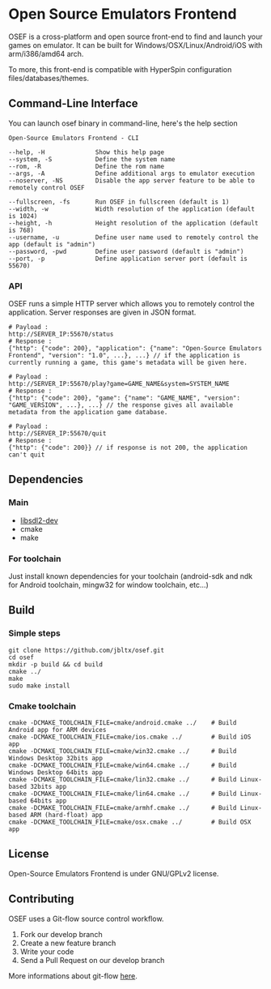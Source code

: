 # Open Source Emulators Frontend

OSEF is a cross-platform and open source front-end to find and launch your games on emulator. 
It can be built for Windows/OSX/Linux/Android/iOS with arm/i386/amd64 arch.

To more, this front-end is compatible with HyperSpin configuration files/databases/themes.

## Command-Line Interface

You can launch osef binary in command-line, here's the help section

```
Open-Source Emulators Frontend - CLI

--help, -H              Show this help page
--system, -S            Define the system name
--rom, -R               Define the rom name
--args, -A              Define additional args to emulator execution
--noserver, -NS         Disable the app server feature to be able to remotely control OSEF

--fullscreen, -fs       Run OSEF in fullscreen (default is 1)
--width, -w             Width resolution of the application (default is 1024)
--height, -h            Height resolution of the application (default is 768)
--username, -u          Define user name used to remotely control the app (default is "admin")
--password, -pwd        Define user password (default is "admin")
--port, -p              Define application server port (default is 55670)
```

### API

OSEF runs a simple HTTP server which allows you to remotely control the application.
Server responses are given in JSON format.

```
# Payload :
http://SERVER_IP:55670/status
# Response :
{"http": {"code": 200}, "application": {"name": "Open-Source Emulators Frontend", "version": "1.0", ...}, ...} // if the application is currently running a game, this game's metadata will be given here.

# Payload :
http://SERVER_IP:55670/play?game=GAME_NAME&system=SYSTEM_NAME
# Response :
{"http": {"code": 200}, "game": {"name": "GAME_NAME", "version": "GAME_VERSION", ...}, ...} // the response gives all available metadata from the application game database.

# Payload :
http://SERVER_IP:55670/quit
# Response :
{"http": {"code": 200}} // if response is not 200, the application can't quit
```

## Dependencies

### Main

* [libsdl2-dev](https://www.libsdl.org/download-2.0.php)
* cmake
* make

### For toolchain

Just install known dependencies for your toolchain (android-sdk and ndk for Android toolchain, mingw32 for window toolchain, etc...) 

## Build

### Simple steps

```
git clone https://github.com/jbltx/osef.git
cd osef
mkdir -p build && cd build
cmake ../
make
sudo make install
```

### Cmake toolchain

```
cmake -DCMAKE_TOOLCHAIN_FILE=cmake/android.cmake ../    # Build Android app for ARM devices
cmake -DCMAKE_TOOLCHAIN_FILE=cmake/ios.cmake ../        # Build iOS app
cmake -DCMAKE_TOOLCHAIN_FILE=cmake/win32.cmake ../      # Build Windows Desktop 32bits app
cmake -DCMAKE_TOOLCHAIN_FILE=cmake/win64.cmake ../      # Build Windows Desktop 64bits app
cmake -DCMAKE_TOOLCHAIN_FILE=cmake/lin32.cmake ../      # Build Linux-based 32bits app
cmake -DCMAKE_TOOLCHAIN_FILE=cmake/lin64.cmake ../      # Build Linux-based 64bits app
cmake -DCMAKE_TOOLCHAIN_FILE=cmake/armhf.cmake ../      # Build Linux-based ARM (hard-float) app
cmake -DCMAKE_TOOLCHAIN_FILE=cmake/osx.cmake ../        # Build OSX app
```

## License

Open-Source Emulators Frontend is under GNU/GPLv2 license.

## Contributing

OSEF uses a Git-flow source control workflow.

1. Fork our develop branch
2. Create a new feature branch
3. Write your code
4. Send a Pull Request on our develop branch

More informations about git-flow [here](https://www.atlassian.com/git/tutorials/comparing-workflows/feature-branch-workflow).
